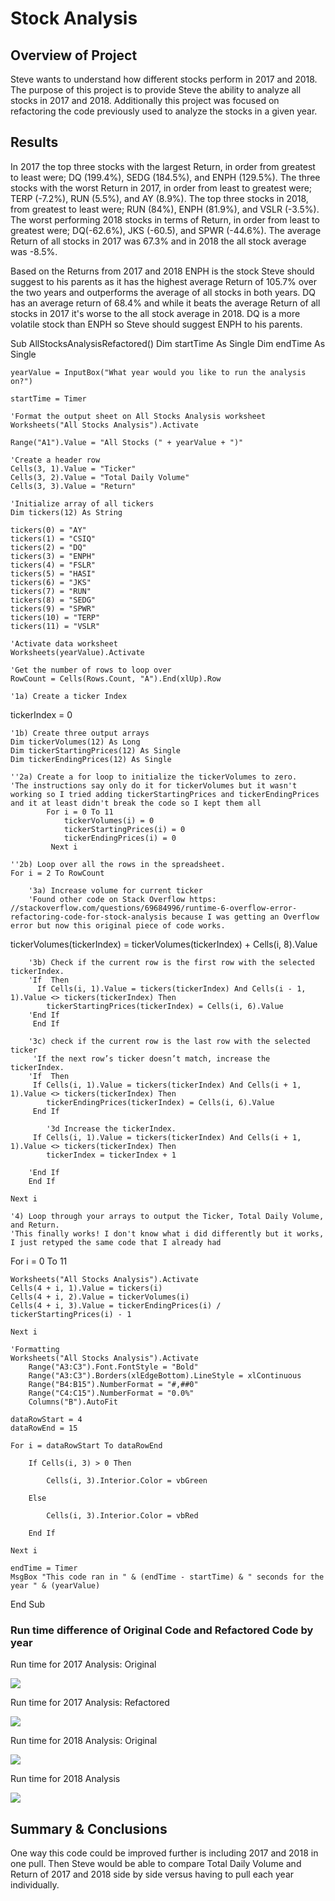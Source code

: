 # Stock Analysis

## Overview of Project

  Steve wants to understand how different stocks perform in 2017 and 2018. The purpose of this project is to provide Steve the ability to analyze all stocks in 2017 and 2018. Additionally this project was focused on refactoring the code previously used to analyze the stocks in a given year.

## Results

  In 2017 the top three stocks with the largest Return, in order from greatest to least were; DQ (199.4%), SEDG (184.5%), and ENPH (129.5%). The three stocks with the worst Return in 2017, in order from least to greatest were; TERP (-7.2%), RUN (5.5%), and AY (8.9%). The top three stocks in 2018, from greatest to least were; RUN (84%), ENPH (81.9%), and VSLR (-3.5%). The worst performing 2018 stocks in terms of Return, in order from least to greatest were; DQ(-62.6%), JKS (-60.5), and SPWR (-44.6%). The average Return of all stocks in 2017 was 67.3% and in 2018 the all stock average was -8.5%.
  
  Based on the Returns from 2017 and 2018 ENPH is the stock Steve should suggest to his parents as it has the highest average Return of 105.7% over the two years and outperforms the average of all stocks in both years. DQ has an average return of 68.4% and while it beats the average Return of all stocks in 2017 it's worse to the all stock average in 2018. DQ is a more volatile stock than ENPH so Steve should suggest ENPH to his parents. 

Sub AllStocksAnalysisRefactored()
    Dim startTime As Single
    Dim endTime  As Single

    yearValue = InputBox("What year would you like to run the analysis on?")

    startTime = Timer
    
    'Format the output sheet on All Stocks Analysis worksheet
    Worksheets("All Stocks Analysis").Activate
    
    Range("A1").Value = "All Stocks (" + yearValue + ")"
    
    'Create a header row
    Cells(3, 1).Value = "Ticker"
    Cells(3, 2).Value = "Total Daily Volume"
    Cells(3, 3).Value = "Return"

    'Initialize array of all tickers
    Dim tickers(12) As String
    
    tickers(0) = "AY"
    tickers(1) = "CSIQ"
    tickers(2) = "DQ"
    tickers(3) = "ENPH"
    tickers(4) = "FSLR"
    tickers(5) = "HASI"
    tickers(6) = "JKS"
    tickers(7) = "RUN"
    tickers(8) = "SEDG"
    tickers(9) = "SPWR"
    tickers(10) = "TERP"
    tickers(11) = "VSLR"
    
    'Activate data worksheet
    Worksheets(yearValue).Activate
    
    'Get the number of rows to loop over
    RowCount = Cells(Rows.Count, "A").End(xlUp).Row
    
    '1a) Create a ticker Index
   tickerIndex = 0

    '1b) Create three output arrays
    Dim tickerVolumes(12) As Long
    Dim tickerStartingPrices(12) As Single
    Dim tickerEndingPrices(12) As Single
    
    ''2a) Create a for loop to initialize the tickerVolumes to zero.
    'The instructions say only do it for tickerVolumes but it wasn't working so I tried adding tickerStartingPrices and tickerEndingPrices and it at least didn't break the code so I kept them all
            For i = 0 To 11
                tickerVolumes(i) = 0
                tickerStartingPrices(i) = 0
                tickerEndingPrices(i) = 0
             Next i
        
    ''2b) Loop over all the rows in the spreadsheet.
    For i = 2 To RowCount
    
        '3a) Increase volume for current ticker
        'Found other code on Stack Overflow https: //stackoverflow.com/questions/69684996/runtime-6-overflow-error-refactoring-code-for-stock-analysis because I was getting an Overflow error but now this original piece of code works.
  tickerVolumes(tickerIndex) = tickerVolumes(tickerIndex) + Cells(i, 8).Value

        '3b) Check if the current row is the first row with the selected tickerIndex.
        'If  Then
          If Cells(i, 1).Value = tickers(tickerIndex) And Cells(i - 1, 1).Value <> tickers(tickerIndex) Then
            tickerStartingPrices(tickerIndex) = Cells(i, 6).Value
        'End If
         End If
         
        '3c) check if the current row is the last row with the selected ticker
         'If the next row’s ticker doesn’t match, increase the tickerIndex.
        'If  Then
         If Cells(i, 1).Value = tickers(tickerIndex) And Cells(i + 1, 1).Value <> tickers(tickerIndex) Then
            tickerEndingPrices(tickerIndex) = Cells(i, 6).Value
         End If
       
            '3d Increase the tickerIndex.
         If Cells(i, 1).Value = tickers(tickerIndex) And Cells(i + 1, 1).Value <> tickers(tickerIndex) Then
            tickerIndex = tickerIndex + 1
            
        'End If
        End If
        
    Next i
    
    '4) Loop through your arrays to output the Ticker, Total Daily Volume, and Return.
    'This finally works! I don't know what i did differently but it works, I just retyped the same code that I already had
For i = 0 To 11
    
    Worksheets("All Stocks Analysis").Activate
    Cells(4 + i, 1).Value = tickers(i)
    Cells(4 + i, 2).Value = tickerVolumes(i)
    Cells(4 + i, 3).Value = tickerEndingPrices(i) / tickerStartingPrices(i) - 1
        
    Next i
    
    'Formatting
    Worksheets("All Stocks Analysis").Activate
        Range("A3:C3").Font.FontStyle = "Bold"
        Range("A3:C3").Borders(xlEdgeBottom).LineStyle = xlContinuous
        Range("B4:B15").NumberFormat = "#,##0"
        Range("C4:C15").NumberFormat = "0.0%"
        Columns("B").AutoFit

    dataRowStart = 4
    dataRowEnd = 15

    For i = dataRowStart To dataRowEnd
        
        If Cells(i, 3) > 0 Then
    
            Cells(i, 3).Interior.Color = vbGreen
            
        Else
        
            Cells(i, 3).Interior.Color = vbRed
            
        End If
        
    Next i
 
    endTime = Timer
    MsgBox "This code ran in " & (endTime - startTime) & " seconds for the year " & (yearValue)

End Sub

### Run time difference of Original Code and Refactored Code by year

Run time for 2017 Analysis: Original

![](/Resources/Original_2017_Runtime.png)


Run time for 2017 Analysis: Refactored

![](/Resources/VBA_Challenge_2017.png)

Run time for 2018 Analysis: Original

![](/Resources/Original_2018_Runtime.png)

Run time for 2018 Analysis

![](/Resources/VBA_Challenge_2018.png)

## Summary & Conclusions

  One way this code could be improved further is including 2017 and 2018 in one pull. Then Steve would be able to compare Total Daily Volume and Return of 2017 and 2018 side by side versus having to pull each year individually.
